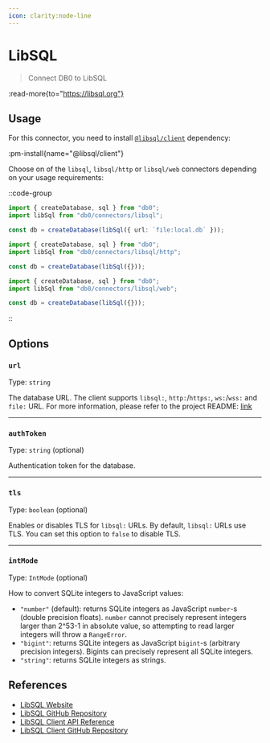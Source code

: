 ```yaml
---
icon: clarity:node-line
---
```


# LibSQL

> Connect DB0 to LibSQL

:read-more{to="https://libsql.org"}

## Usage

For this connector, you need to install [`@libsql/client`](https://www.npmjs.com/package/@libsql/client) dependency:

:pm-install{name="@libsql/client"}

Choose on of the `libsql`, `libsql/http` or `libsql/web` connectors depending on your usage requirements:

::code-group

```ts [libsql.node.js]
import { createDatabase, sql } from "db0";
import libSql from "db0/connectors/libsql";

const db = createDatabase(libSql({ url: `file:local.db` }));
```

```ts [libsql.http.js]
import { createDatabase, sql } from "db0";
import libSql from "db0/connectors/libsql/http";

const db = createDatabase(libSql({}));
```

```ts [libsql.web.js]
import { createDatabase, sql } from "db0";
import libSql from "db0/connectors/libsql/web";

const db = createDatabase(libSql({}));
```

::

## Options

### `url`

Type: `string`

The database URL. The client supports `libsql:`, `http:`/`https:`, `ws:`/`wss:` and `file:` URL. For more information, please refer to the project README: [link](https://github.com/libsql/libsql-client-ts#supported-urls)

---

### `authToken`

Type: `string` (optional)

Authentication token for the database.

---

### `tls`

Type: `boolean` (optional)

Enables or disables TLS for `libsql:` URLs. By default, `libsql:` URLs use TLS. You can set this option to `false` to disable TLS.

---

### `intMode`

Type: `IntMode` (optional)

How to convert SQLite integers to JavaScript values:

- `"number"` (default): returns SQLite integers as JavaScript `number`-s (double precision floats). `number` cannot precisely represent integers larger than 2^53-1 in absolute value, so attempting to read larger integers will throw a `RangeError`.
- `"bigint"`: returns SQLite integers as JavaScript `bigint`-s (arbitrary precision integers). Bigints can precisely represent all SQLite integers.
- `"string"`: returns SQLite integers as strings.

## References

- [LibSQL Website](https://libsql.org/)
- [LibSQL GitHub Repository](https://github.com/libsql/libsql)
- [LibSQL Client API Reference](https://libsql.org/libsql-client-ts/index.html)
- [LibSQL Client GitHub Repository](https://github.com/libsql/libsql-client-ts)
